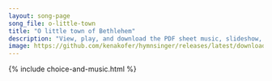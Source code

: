 ```yaml
---
layout: song-page
song_file: o-little-town
title: "O little town of Bethlehem"
description: "View, play, and download the PDF sheet music, slideshow, and audio. Lyrics: O little town of Bethlehem, how still we see thee lie! Above thy deep and dreamless sleep the silent stars go by. Yet in thy dark streets shineth the ... english christian 4part winter evening"
image: https://github.com/kenakofer/hymnsinger/releases/latest/download/o-little-town-trad.png
---
```


{% include choice-and-music.html %}
